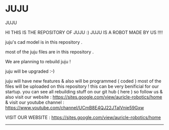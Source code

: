 # JUJU
JUJU


HI THIS IS THE REPOSITORY OF JUJU :) JUJU IS A ROBOT MADE BY US !!!!


juju's cad model is in this repository  . 

most of the juju files are in this repository   .


We are planning to rebuild juju !






juju will be upgraded  :-)







juju will have new features & also will be programmed ( coded ) 
most of the files will be uploaded on this repository !
this can be very benificial for our startup.
you can see all rebuilding stuff on our git hub ( here ) so follow us & also visit our website : https://sites.google.com/view/auricle-robotics/home
& visit our youtube channel :  https://www.youtube.com/channel/UCmB8E4QJ22JTalVnie59Gxw

VISIT OUR WEBSITE : https://sites.google.com/view/auricle-robotics/home

____________________________________________________________________________________________________________________________________________________________
